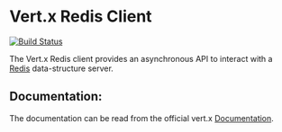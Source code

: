 # Vert.x Redis Client

[![Build Status](https://github.com/vert-x3/vertx-redis-client/workflows/CI/badge.svg?branch=master)](https://github.com/vert-x3/vertx-redis-client/actions?query=workflow%3ACI)

The Vert.x Redis client provides an asynchronous API to interact with a [Redis](http://redis.io) data-structure server.

## Documentation:

The documentation can be read from the official vert.x [Documentation](http://vertx.io/docs/vertx-redis-client/java/).
